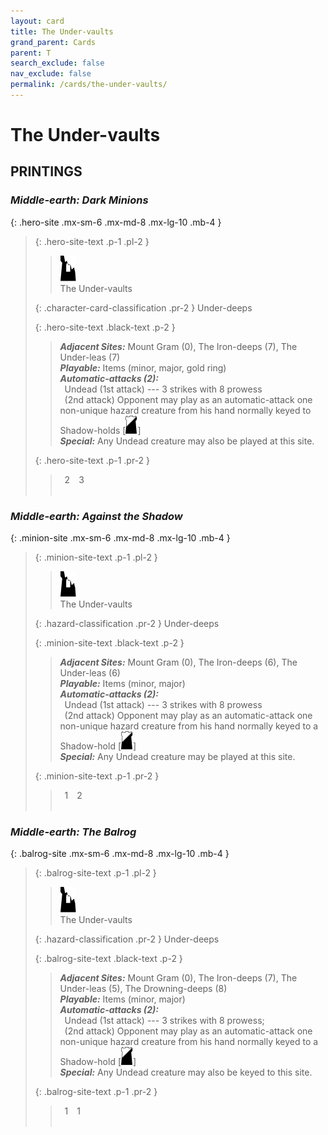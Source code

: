 ```yaml
---
layout: card
title: The Under-vaults
grand_parent: Cards
parent: T
search_exclude: false
nav_exclude: false
permalink: /cards/the-under-vaults/
---
```


# The Under-vaults


## PRINTINGS


### _Middle-earth: Dark Minions_

{: .hero-site .mx-sm-6 .mx-md-8 .mx-lg-10 .mb-4 }
> {: .hero-site-text .p-1 .pl-2 }
> > <div class="card-mp"><img src="/assets/images/ruinlair-L.svg"></div>
> > <div class="character-card-name">The Under-vaults</div>
>
> {: .character-card-classification .pr-2 }
> Under-deeps
>
> {: .hero-site-text .black-text .p-2 }
> > _**Adjacent Sites:**_ Mount Gram (0), The Iron-deeps (7), The Under-leas (7) <br>_**Playable:**_ Items (minor, major, gold ring) <br>_**Automatic-attacks (2):**_<br>&ensp;Undead (1st attack) --- 3 strikes with 8 prowess <br>&ensp;(2nd attack) Opponent may play as an automatic-attack one non-unique hazard creature from his hand normally keyed to Shadow-holds <nobr>[<img src="/assets/images/shadow-hold.svg">]</nobr> <br>_**Special:**_ Any Undead creature may also be played at this site. 
> 
> {: .hero-site-text .p-1 .pr-2 }
> > <div class="hero-site-draw"><span class="hero-you-draw">&ensp;2&ensp;</span><span class="hero-opp-draw">&ensp;3&ensp;</span></div>
> > <div class="card-corruption">&nbsp;</div>

### _Middle-earth: Against the Shadow_

{: .minion-site .mx-sm-6 .mx-md-8 .mx-lg-10 .mb-4 }
> {: .minion-site-text .p-1 .pl-2 }
> > <div class="card-mp"><img src="/assets/images/ruinlair-L.svg"></div>
> > <div class="card-name">The Under-vaults</div>
>
> {: .hazard-classification .pr-2 }
> Under-deeps
>
> {: .minion-site-text .black-text .p-2 }
> > _**Adjacent Sites:**_ Mount Gram (0), The Iron-deeps (6), The Under-leas (6) <br>_**Playable:**_ Items (minor, major) <br>_**Automatic-attacks (2):**_<br>&ensp;Undead (1st attack) --- 3 strikes with 8 prowess  <br>&ensp;(2nd attack) Opponent may play as an automatic-attack one non-unique hazard creature from his hand normally keyed to a Shadow-hold <nobr>[<img src="/assets/images/shadow-hold.svg">]</nobr> <br>_**Special:**_ Any Undead creature may be played at this site. 
> 
> {: .minion-site-text .p-1 .pr-2 }
> > <div class="hero-site-draw"><span class="minion-you-draw">&ensp;1&ensp;</span><span class="minion-opp-draw">&ensp;2&ensp;</span></div>
> > <div class="card-corruption">&nbsp;</div>

### _Middle-earth: The Balrog_

{: .balrog-site .mx-sm-6 .mx-md-8 .mx-lg-10 .mb-4 }
> {: .balrog-site-text .p-1 .pl-2 }
> > <div class="card-mp"><img src="/assets/images/ruinlair-L.svg"></div>
> > <div class="card-name">The Under-vaults</div>
>
> {: .hazard-classification .pr-2 }
> Under-deeps
>
> {: .balrog-site-text .black-text .p-2 }
> > _**Adjacent Sites:**_ Mount Gram (0), The Iron-deeps (7), The Under-leas (5), The Drowning-deeps (8) <br>_**Playable:**_ Items (minor, major) <br>_**Automatic-attacks (2):**_<br>&ensp;Undead (1st attack) --- 3 strikes with 8 prowess; <br>&ensp;(2nd attack) Opponent may play as an automatic-attack one non-unique hazard creature from his hand normally keyed to a Shadow-hold <nobr>[<img src="/assets/images/shadow-hold.svg">]</nobr> <br>_**Special:**_ Any Undead creature may also be keyed to this site. 
> 
> {: .balrog-site-text .p-1 .pr-2 }
> > <div class="hero-site-draw"><span class="minion-you-draw">&ensp;1&ensp;</span><span class="minion-opp-draw">&ensp;1&ensp;</span></div>
> > <div class="card-corruption">&nbsp;</div>
